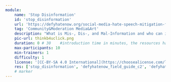 ```yaml
---
module:
    name: 'Stop Disinformation'
    id: 'stop_disinformation' 
    url: 'https://defyhatenow.org/social-media-hate-speech-mitigation-field-guide-v2-cameroon/'
    tag: 'Community&Moderation Media&Art'
    description: "What is Mis-, Dis-, and Mal-Information and who can it be detected?"
    pic-url: thinkb4uclick.png
    duration: 0 # 30    #introduction time in minutes, the resources have their own time blocks
    max-participants: 10
    min-trainers: 1
    difficulty: 1  
    license: '[CC-BY-SA 4.0 International](https://choosealicense.com/licenses/cc-by-sa-4.0/)'CC BY-SA 4.0
    res: ['stop_disinformation', 'defyhatenow_field_guide_c2', 'defyhatenow_facilitator_notes']
    # marker
---  
```


